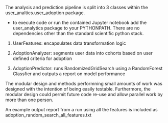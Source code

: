
The analysis and prediction pipeline is split into 3 classes within the user_analtics.user_adoption package.

* to execute code or run the contained Jupyter notebook add the user_analytics package to your PYTHONPATH. There are no dependencies other than the standard scientific python stack.

1) UserFeatures: encapsulates data transformation logic

2) AdoptionAnalyzer: segments user data into cohorts based on user defined criteria for adoption

3) AdoptionPredictor: runs RandomizedGridSearch using a RandomForest Classfier and outputs a report on model performance

The modular design and methods performning small amounts of work was designed with
the intention of being easily testable. Furthermore, the modular design could permit future code re-use and allow parallel work 
by more than one person. 

An example output report from a run using all the features is included as adoption_random_search_all_features.txt


